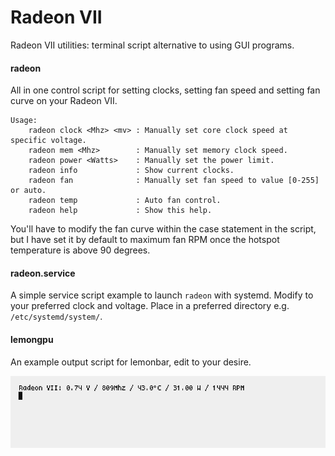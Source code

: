 # Radeon VII

Radeon VII utilities: terminal script alternative to using GUI programs.

#### radeon

All in one control script for setting clocks, setting fan speed and setting fan
curve on your Radeon VII.

```
Usage:
    radeon clock <Mhz> <mv> : Manually set core clock speed at specific voltage.
    radeon mem <Mhz>        : Manually set memory clock speed.
    radeon power <Watts>    : Manually set the power limit.
    radeon info             : Show current clocks.
    radeon fan              : Manually set fan speed to value [0-255] or auto.
    radeon temp             : Auto fan control.
    radeon help             : Show this help.
```

You'll have to modify the fan curve within the case statement in the script,
but I have set it by default to maximum fan RPM once the hotspot temperature is
above 90 degrees.

#### radeon.service

A simple service script example to launch `radeon` with systemd. Modify to your
preferred clock and voltage. Place in a preferred directory e.g.
`/etc/systemd/system/`.

#### lemongpu

An example output script for lemonbar, edit to your desire.

![lemongpu](https://github.com/lwilletts/radeonvii/blob/master/lemongpu.png)
